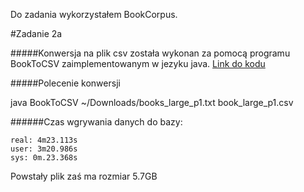Do zadania wykorzystałem BookCorpus.

#Zadanie 2a

#####Konwersja na plik csv została wykonan za pomocą programu BookToCSV zaimplementowanym w jezyku java. [Link do kodu](https://github.com/rjasinski/nosql/blob/master/EDA/BookToCSV.java)

#####Polecenie konwersji

java BookToCSV ~/Downloads/books_large_p1.txt book_large_p1.csv

######Czas wgrywania danych do bazy:

    real: 4m23.113s
    user: 3m20.986s
    sys: 0m.23.368s
Powstały plik zaś ma rozmiar 5.7GB
